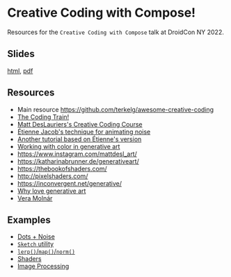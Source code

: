 # Creative Coding with Compose!

Resources for the `Creative Coding with Compose` talk at DroidCon NY 2022.

## Slides
[html](https://drinkthestars.github.io/CreativeCodingCompose2022), [pdf](https://github.com/drinkthestars/CreativeCodingCompose2022/blob/main/CreativeCodingCompose2022.pdf)

## Resources
- Main resource https://github.com/terkelg/awesome-creative-coding
- [The Coding Train!](https://www.youtube.com/user/shiffman)
- [Matt DesLauriers's Creative Coding Course](https://frontendmasters.com/courses/canvas-webgl/)
- [Étienne Jacob's technique for animating noise](https://necessarydisorder.wordpress.com/2017/11/15/drawing-from-noise-and-then-making-animated-loopy-gifs-from-there/)
- [Another tutorial based on Étienne's version](https://www.simonaa.media/tutorials/looping-noise-part-1)
- [Working with color in generative art](https://tylerxhobbs.com/essays/2016/working-with-color-in-generative-art)
- https://www.instagram.com/mattdesl_art/
- https://katharinabrunner.de/generativeart/
- https://thebookofshaders.com/
- http://pixelshaders.com/
- https://inconvergent.net/generative/
- [Why love generative art](https://www.artnome.com/news/2018/8/8/why-love-generative-art)
- [Vera Molnár](https://en.wikipedia.org/wiki/Vera_Moln%C3%A1r)

## Examples
- [Dots + Noise](https://github.com/drinkthestars/compose-sketch/tree/main/app/src/main/kotlin/com/drinkstars/composesketch/dots)
- [`Sketch` utility](https://github.com/drinkthestars/compose-sketch/blob/main/app/src/main/kotlin/com/drinkstars/composesketch/sketch/Sketch.kt)
- [`lerp()`/`map()`/`norm()`](https://github.com/drinkthestars/compose-sketch/blob/main/app/src/main/kotlin/com/drinkstars/composesketch/Util.kt)
- [Shaders](https://github.com/drinkthestars/compose-sketch/tree/main/app/src/main/kotlin/com/drinkstars/composesketch/shaders)
- [Image Processing](https://github.com/drinkthestars/compose-sketch/tree/main/app/src/main/kotlin/com/drinkstars/composesketch/imageproc)
